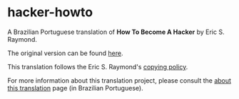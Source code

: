 # hacker-howto
A Brazilian Portuguese translation of  **How To Become A Hacker** by Eric S. Raymond.

The original version can be found [here](http://www.catb.org/~esr/faqs/hacker-howto.html).

This translation follows the Eric S. Raymond's [copying policy](http://catb.org/~esr/copying.html).

For more information about this translation project, please consult the [about this translation](http://jonatha.daguerre.com.br/hacker-howto/translation.html) page (in Brazilian Portuguese).